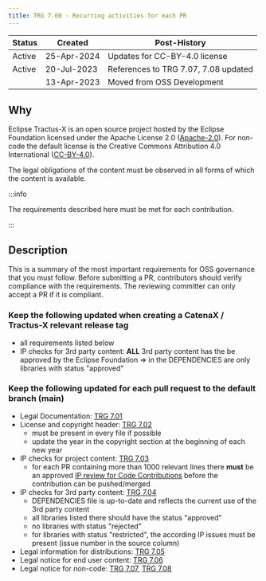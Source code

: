 ```yaml
---
title: TRG 7.00 - Recurring activities for each PR
---
```


| Status | Created     | Post-History                         |
|--------|-------------|--------------------------------------|
| Active | 25-Apr-2024 | Updates for CC-BY-4.0 license        |
| Active | 20-Jul-2023 | References to TRG 7.07, 7.08 updated |
|        | 13-Apr-2023 | Moved from OSS Development           |

## Why

Eclipse Tractus-X is an open source project hosted by the Eclipse Foundation licensed under the Apache License 2.0 ([Apache-2.0](https://spdx.org/licenses/Apache-2.0)). For non-code the default license is the Creative Commons Attribution 4.0 International ([CC-BY-4.0](https://spdx.org/licenses/CC-BY-4.0.html)).

The legal obligations of the content must be observed in all forms of which the content is available.

:::info

The requirements described here must be met for each contribution.

:::

## Description

This is a summary of the most important requirements for OSS governance that you must follow.
Before submitting a PR, contributors should verify compliance with the requirements. The reviewing committer can only accept a PR if it is compliant.

### Keep the following updated when creating a CatenaX / Tractus-X relevant release tag

- all requirements listed below
- IP checks for 3rd party content: **ALL** 3rd party content has the be approved by the Eclipse Foundation => in the DEPENDENCIES are only libraries with status "approved"

### Keep the following updated for each pull request to the default branch (main)

- Legal Documentation: [TRG 7.01](/docs/release/trg-7/trg-7-01)
- License and copyright header: [TRG 7.02](/docs/release/trg-7/trg-7-02)
  - must be present in every file if possible
  - update the year in the copyright section at the beginning of each new year
- IP checks for project content: [TRG 7.03](/docs/release/trg-7/trg-7-03)
  - for each PR containing more than 1000 relevant lines there **must** be an approved [IP review for Code Contributions](/docs/oss/issues#eclipse-gitlab-ip-issue-tracker) before the contribution can be pushed/merged
- IP checks for 3rd party content: [TRG 7.04](/docs/release/trg-7/trg-7-04)
  - DEPENDENCIES file is up-to-date and reflects the current use of the 3rd party content
  - all libraries listed there should have the status "approved"
  - no libraries with status "rejected"
  - for libraries with status "restricted", the according IP issues must be present (issue number in the source column)
- Legal information for distributions: [TRG 7.05](/docs/release/trg-7/trg-7-05)
- Legal notice for end user content: [TRG 7.06](/docs/release/trg-7/trg-7-06)
- Legal notice for non-code: [TRG 7.07](/docs/release/trg-7/trg-7-07), [TRG 7.08](/docs/release/trg-7/trg-7-08)
